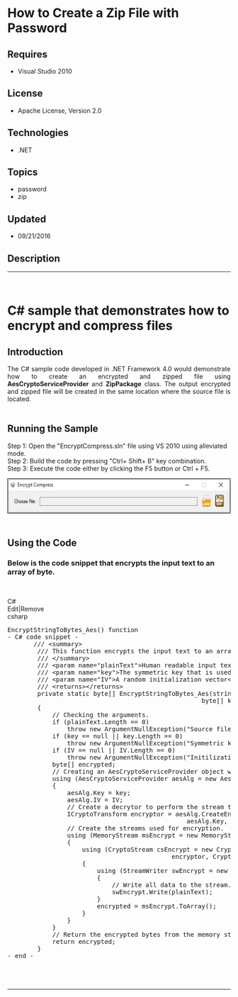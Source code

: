 # How to Create a Zip File with Password
## Requires
- Visual Studio 2010
## License
- Apache License, Version 2.0
## Technologies
- .NET
## Topics
- password
- zip
## Updated
- 09/21/2016
## Description

<hr>
<div><a href="http://blogs.msdn.com/b/onecode" style="margin-top:3px"><img id="160002" src="https://i1.code.msdn.s-msft.com/how-to-create-a-zip-file-3aa15f9d/image/file/160002/1/8171.onecodesampletopbanner.png" alt="">
</a></div>
<h1>C# sample that demonstrates how to encrypt and compress files</h1>
<h2>Introduction</h2>
<p class="MsoNormal" style="text-align:justify; text-justify:inter-ideograph">The C# sample code developed in .NET Framework 4.0 would demonstrate how to create an encrypted and zipped file using
<strong>AesCryptoServiceProvider</strong> and <strong>ZipPackage</strong> class. The output encrypted and zipped file will be created in the same location where the source file is located.<br>
<br>
</p>
<h2>Running the Sample</h2>
<p class="MsoNormal">Step 1: Open the &quot;EncryptCompress.sln&quot; file using VS 2010 using alleviated mode.<br>
Step 2: Build the code by pressing &quot;Ctrl&#43; Shift&#43; B&quot; key combination. <br>
Step 3: Execute the code either by clicking the F5 button or Ctrl &#43; F5.</p>
<p class="MsoNormal"><span><img src="149574-image.png" alt="" width="578" height="79" align="middle">
</span></p>
<h2><br>
Using the Code</h2>
<h3>Below is the code snippet that encrypts the input text to an array of byte.</h3>
<p>&nbsp;</p>
<div class="scriptcode">
<div class="pluginEditHolder" pluginCommand="mceScriptCode">
<div class="title"><span>C#</span></div>
<div class="pluginLinkHolder"><span class="pluginEditHolderLink">Edit</span>|<span class="pluginRemoveHolderLink">Remove</span></div>
<span class="hidden">csharp</span>

<div class="preview">
<pre class="csharp">EncryptStringToBytes_Aes()&nbsp;function&nbsp;
-&nbsp;C#&nbsp;code&nbsp;snippet&nbsp;-&nbsp;
&nbsp;&nbsp;&nbsp;&nbsp;&nbsp;&nbsp;&nbsp;<span class="cs__com">///&nbsp;&lt;summary&gt;</span>&nbsp;
&nbsp;&nbsp;&nbsp;&nbsp;&nbsp;&nbsp;&nbsp;&nbsp;<span class="cs__com">///&nbsp;This&nbsp;function&nbsp;encrypts&nbsp;the&nbsp;input&nbsp;text&nbsp;to&nbsp;an&nbsp;array&nbsp;of&nbsp;bytes.</span>&nbsp;
&nbsp;&nbsp;&nbsp;&nbsp;&nbsp;&nbsp;&nbsp;&nbsp;<span class="cs__com">///&nbsp;&lt;/summary&gt;</span>&nbsp;
&nbsp;&nbsp;&nbsp;&nbsp;&nbsp;&nbsp;&nbsp;&nbsp;<span class="cs__com">///&nbsp;&lt;param&nbsp;name=&quot;plainText&quot;&gt;Human&nbsp;readable&nbsp;input&nbsp;text&lt;/param&gt;</span>&nbsp;
&nbsp;&nbsp;&nbsp;&nbsp;&nbsp;&nbsp;&nbsp;&nbsp;<span class="cs__com">///&nbsp;&lt;param&nbsp;name=&quot;key&quot;&gt;The&nbsp;symmetric&nbsp;key&nbsp;that&nbsp;is&nbsp;used&nbsp;for&nbsp;encryption&lt;/param&gt;</span>&nbsp;
&nbsp;&nbsp;&nbsp;&nbsp;&nbsp;&nbsp;&nbsp;&nbsp;<span class="cs__com">///&nbsp;&lt;param&nbsp;name=&quot;IV&quot;&gt;A&nbsp;random&nbsp;initialization&nbsp;vector&lt;/param&gt;</span>&nbsp;
&nbsp;&nbsp;&nbsp;&nbsp;&nbsp;&nbsp;&nbsp;&nbsp;<span class="cs__com">///&nbsp;&lt;returns&gt;&lt;/returns&gt;</span>&nbsp;
&nbsp;&nbsp;&nbsp;&nbsp;&nbsp;&nbsp;&nbsp;&nbsp;<span class="cs__keyword">private</span>&nbsp;<span class="cs__keyword">static</span>&nbsp;<span class="cs__keyword">byte</span>[]&nbsp;EncryptStringToBytes_Aes(<span class="cs__keyword">string</span>&nbsp;plainText,&nbsp;&nbsp;
&nbsp;&nbsp;&nbsp;&nbsp;&nbsp;&nbsp;&nbsp;&nbsp;&nbsp;&nbsp;&nbsp;&nbsp;&nbsp;&nbsp;&nbsp;&nbsp;&nbsp;&nbsp;&nbsp;&nbsp;&nbsp;&nbsp;&nbsp;&nbsp;&nbsp;&nbsp;&nbsp;&nbsp;&nbsp;&nbsp;&nbsp;&nbsp;&nbsp;&nbsp;&nbsp;&nbsp;&nbsp;&nbsp;&nbsp;&nbsp;&nbsp;&nbsp;&nbsp;&nbsp;&nbsp;&nbsp;&nbsp;&nbsp;&nbsp;&nbsp;&nbsp;&nbsp;<span class="cs__keyword">byte</span>[]&nbsp;key,&nbsp;<span class="cs__keyword">byte</span>[]&nbsp;IV)&nbsp;
&nbsp;&nbsp;&nbsp;&nbsp;&nbsp;&nbsp;&nbsp;&nbsp;{&nbsp;
&nbsp;&nbsp;&nbsp;&nbsp;&nbsp;&nbsp;&nbsp;&nbsp;&nbsp;&nbsp;&nbsp;&nbsp;<span class="cs__com">//&nbsp;Checking&nbsp;the&nbsp;arguments.</span>&nbsp;
&nbsp;&nbsp;&nbsp;&nbsp;&nbsp;&nbsp;&nbsp;&nbsp;&nbsp;&nbsp;&nbsp;&nbsp;<span class="cs__keyword">if</span>&nbsp;(plainText.Length&nbsp;==&nbsp;<span class="cs__number">0</span>)&nbsp;
&nbsp;&nbsp;&nbsp;&nbsp;&nbsp;&nbsp;&nbsp;&nbsp;&nbsp;&nbsp;&nbsp;&nbsp;&nbsp;&nbsp;&nbsp;&nbsp;<span class="cs__keyword">throw</span>&nbsp;<span class="cs__keyword">new</span>&nbsp;ArgumentNullException(<span class="cs__string">&quot;Source&nbsp;file&nbsp;size&nbsp;is&nbsp;zero.&quot;</span>);&nbsp;
&nbsp;&nbsp;&nbsp;&nbsp;&nbsp;&nbsp;&nbsp;&nbsp;&nbsp;&nbsp;&nbsp;&nbsp;<span class="cs__keyword">if</span>&nbsp;(key&nbsp;==&nbsp;<span class="cs__keyword">null</span>&nbsp;||&nbsp;key.Length&nbsp;==&nbsp;<span class="cs__number">0</span>)&nbsp;
&nbsp;&nbsp;&nbsp;&nbsp;&nbsp;&nbsp;&nbsp;&nbsp;&nbsp;&nbsp;&nbsp;&nbsp;&nbsp;&nbsp;&nbsp;&nbsp;<span class="cs__keyword">throw</span>&nbsp;<span class="cs__keyword">new</span>&nbsp;ArgumentNullException(<span class="cs__string">&quot;Symmetric&nbsp;key&nbsp;is&nbsp;null.&quot;</span>);&nbsp;
&nbsp;&nbsp;&nbsp;&nbsp;&nbsp;&nbsp;&nbsp;&nbsp;&nbsp;&nbsp;&nbsp;&nbsp;<span class="cs__keyword">if</span>&nbsp;(IV&nbsp;==&nbsp;<span class="cs__keyword">null</span>&nbsp;||&nbsp;IV.Length&nbsp;==&nbsp;<span class="cs__number">0</span>)&nbsp;
&nbsp;&nbsp;&nbsp;&nbsp;&nbsp;&nbsp;&nbsp;&nbsp;&nbsp;&nbsp;&nbsp;&nbsp;&nbsp;&nbsp;&nbsp;&nbsp;<span class="cs__keyword">throw</span>&nbsp;<span class="cs__keyword">new</span>&nbsp;ArgumentNullException(<span class="cs__string">&quot;Initilization&nbsp;Vector&nbsp;is&nbsp;null.&quot;</span>);&nbsp;
&nbsp;&nbsp;&nbsp;&nbsp;&nbsp;&nbsp;&nbsp;&nbsp;&nbsp;&nbsp;&nbsp;&nbsp;<span class="cs__keyword">byte</span>[]&nbsp;encrypted;&nbsp;
&nbsp;&nbsp;&nbsp;&nbsp;&nbsp;&nbsp;&nbsp;&nbsp;&nbsp;&nbsp;&nbsp;&nbsp;<span class="cs__com">//&nbsp;Creating&nbsp;an&nbsp;AesCryptoServiceProvider&nbsp;object&nbsp;with&nbsp;the&nbsp;specified&nbsp;key&nbsp;and&nbsp;IV.</span>&nbsp;
&nbsp;&nbsp;&nbsp;&nbsp;&nbsp;&nbsp;&nbsp;&nbsp;&nbsp;&nbsp;&nbsp;&nbsp;<span class="cs__keyword">using</span>&nbsp;(AesCryptoServiceProvider&nbsp;aesAlg&nbsp;=&nbsp;<span class="cs__keyword">new</span>&nbsp;AesCryptoServiceProvider())&nbsp;
&nbsp;&nbsp;&nbsp;&nbsp;&nbsp;&nbsp;&nbsp;&nbsp;&nbsp;&nbsp;&nbsp;&nbsp;{&nbsp;
&nbsp;&nbsp;&nbsp;&nbsp;&nbsp;&nbsp;&nbsp;&nbsp;&nbsp;&nbsp;&nbsp;&nbsp;&nbsp;&nbsp;&nbsp;&nbsp;aesAlg.Key&nbsp;=&nbsp;key;&nbsp;
&nbsp;&nbsp;&nbsp;&nbsp;&nbsp;&nbsp;&nbsp;&nbsp;&nbsp;&nbsp;&nbsp;&nbsp;&nbsp;&nbsp;&nbsp;&nbsp;aesAlg.IV&nbsp;=&nbsp;IV;&nbsp;
&nbsp;&nbsp;&nbsp;&nbsp;&nbsp;&nbsp;&nbsp;&nbsp;&nbsp;&nbsp;&nbsp;&nbsp;&nbsp;&nbsp;&nbsp;&nbsp;<span class="cs__com">//&nbsp;Create&nbsp;a&nbsp;decrytor&nbsp;to&nbsp;perform&nbsp;the&nbsp;stream&nbsp;transform.</span>&nbsp;
&nbsp;&nbsp;&nbsp;&nbsp;&nbsp;&nbsp;&nbsp;&nbsp;&nbsp;&nbsp;&nbsp;&nbsp;&nbsp;&nbsp;&nbsp;&nbsp;ICryptoTransform&nbsp;encryptor&nbsp;=&nbsp;aesAlg.CreateEncryptor(&nbsp;
&nbsp;&nbsp;&nbsp;&nbsp;&nbsp;&nbsp;&nbsp;&nbsp;&nbsp;&nbsp;&nbsp;&nbsp;&nbsp;&nbsp;&nbsp;&nbsp;&nbsp;&nbsp;&nbsp;&nbsp;&nbsp;&nbsp;&nbsp;&nbsp;&nbsp;&nbsp;&nbsp;&nbsp;&nbsp;&nbsp;&nbsp;&nbsp;&nbsp;&nbsp;&nbsp;&nbsp;&nbsp;&nbsp;&nbsp;&nbsp;&nbsp;&nbsp;&nbsp;&nbsp;&nbsp;&nbsp;&nbsp;&nbsp;aesAlg.Key,&nbsp;aesAlg.IV);&nbsp;
&nbsp;&nbsp;&nbsp;&nbsp;&nbsp;&nbsp;&nbsp;&nbsp;&nbsp;&nbsp;&nbsp;&nbsp;&nbsp;&nbsp;&nbsp;&nbsp;<span class="cs__com">//&nbsp;Create&nbsp;the&nbsp;streams&nbsp;used&nbsp;for&nbsp;encryption.</span>&nbsp;
&nbsp;&nbsp;&nbsp;&nbsp;&nbsp;&nbsp;&nbsp;&nbsp;&nbsp;&nbsp;&nbsp;&nbsp;&nbsp;&nbsp;&nbsp;&nbsp;<span class="cs__keyword">using</span>&nbsp;(MemoryStream&nbsp;msEncrypt&nbsp;=&nbsp;<span class="cs__keyword">new</span>&nbsp;MemoryStream())&nbsp;
&nbsp;&nbsp;&nbsp;&nbsp;&nbsp;&nbsp;&nbsp;&nbsp;&nbsp;&nbsp;&nbsp;&nbsp;&nbsp;&nbsp;&nbsp;&nbsp;{&nbsp;
&nbsp;&nbsp;&nbsp;&nbsp;&nbsp;&nbsp;&nbsp;&nbsp;&nbsp;&nbsp;&nbsp;&nbsp;&nbsp;&nbsp;&nbsp;&nbsp;&nbsp;&nbsp;&nbsp;&nbsp;<span class="cs__keyword">using</span>&nbsp;(CryptoStream&nbsp;csEncrypt&nbsp;=&nbsp;<span class="cs__keyword">new</span>&nbsp;CryptoStream(msEncrypt,&nbsp;&nbsp;
&nbsp;&nbsp;&nbsp;&nbsp;&nbsp;&nbsp;&nbsp;&nbsp;&nbsp;&nbsp;&nbsp;&nbsp;&nbsp;&nbsp;&nbsp;&nbsp;&nbsp;&nbsp;&nbsp;&nbsp;&nbsp;&nbsp;&nbsp;&nbsp;&nbsp;&nbsp;&nbsp;&nbsp;&nbsp;&nbsp;&nbsp;&nbsp;&nbsp;&nbsp;&nbsp;&nbsp;&nbsp;&nbsp;&nbsp;&nbsp;&nbsp;&nbsp;&nbsp;&nbsp;encryptor,&nbsp;CryptoStreamMode.Write))&nbsp;
&nbsp;&nbsp;&nbsp;&nbsp;&nbsp;&nbsp;&nbsp;&nbsp;&nbsp;&nbsp;&nbsp;&nbsp;&nbsp;&nbsp;&nbsp;&nbsp;&nbsp;&nbsp;&nbsp;&nbsp;{&nbsp;
&nbsp;&nbsp;&nbsp;&nbsp;&nbsp;&nbsp;&nbsp;&nbsp;&nbsp;&nbsp;&nbsp;&nbsp;&nbsp;&nbsp;&nbsp;&nbsp;&nbsp;&nbsp;&nbsp;&nbsp;&nbsp;&nbsp;&nbsp;&nbsp;<span class="cs__keyword">using</span>&nbsp;(StreamWriter&nbsp;swEncrypt&nbsp;=&nbsp;<span class="cs__keyword">new</span>&nbsp;StreamWriter(csEncrypt))&nbsp;
&nbsp;&nbsp;&nbsp;&nbsp;&nbsp;&nbsp;&nbsp;&nbsp;&nbsp;&nbsp;&nbsp;&nbsp;&nbsp;&nbsp;&nbsp;&nbsp;&nbsp;&nbsp;&nbsp;&nbsp;&nbsp;&nbsp;&nbsp;&nbsp;{&nbsp;
&nbsp;&nbsp;&nbsp;&nbsp;&nbsp;&nbsp;&nbsp;&nbsp;&nbsp;&nbsp;&nbsp;&nbsp;&nbsp;&nbsp;&nbsp;&nbsp;&nbsp;&nbsp;&nbsp;&nbsp;&nbsp;&nbsp;&nbsp;&nbsp;&nbsp;&nbsp;&nbsp;&nbsp;<span class="cs__com">//&nbsp;Write&nbsp;all&nbsp;data&nbsp;to&nbsp;the&nbsp;stream.</span>&nbsp;
&nbsp;&nbsp;&nbsp;&nbsp;&nbsp;&nbsp;&nbsp;&nbsp;&nbsp;&nbsp;&nbsp;&nbsp;&nbsp;&nbsp;&nbsp;&nbsp;&nbsp;&nbsp;&nbsp;&nbsp;&nbsp;&nbsp;&nbsp;&nbsp;&nbsp;&nbsp;&nbsp;&nbsp;swEncrypt.Write(plainText);&nbsp;
&nbsp;&nbsp;&nbsp;&nbsp;&nbsp;&nbsp;&nbsp;&nbsp;&nbsp;&nbsp;&nbsp;&nbsp;&nbsp;&nbsp;&nbsp;&nbsp;&nbsp;&nbsp;&nbsp;&nbsp;&nbsp;&nbsp;&nbsp;&nbsp;}&nbsp;
&nbsp;&nbsp;&nbsp;&nbsp;&nbsp;&nbsp;&nbsp;&nbsp;&nbsp;&nbsp;&nbsp;&nbsp;&nbsp;&nbsp;&nbsp;&nbsp;&nbsp;&nbsp;&nbsp;&nbsp;&nbsp;&nbsp;&nbsp;&nbsp;encrypted&nbsp;=&nbsp;msEncrypt.ToArray();&nbsp;
&nbsp;&nbsp;&nbsp;&nbsp;&nbsp;&nbsp;&nbsp;&nbsp;&nbsp;&nbsp;&nbsp;&nbsp;&nbsp;&nbsp;&nbsp;&nbsp;&nbsp;&nbsp;&nbsp;&nbsp;}&nbsp;
&nbsp;&nbsp;&nbsp;&nbsp;&nbsp;&nbsp;&nbsp;&nbsp;&nbsp;&nbsp;&nbsp;&nbsp;&nbsp;&nbsp;&nbsp;&nbsp;}&nbsp;
&nbsp;&nbsp;&nbsp;&nbsp;&nbsp;&nbsp;&nbsp;&nbsp;&nbsp;&nbsp;&nbsp;&nbsp;}&nbsp;
&nbsp;&nbsp;&nbsp;&nbsp;&nbsp;&nbsp;&nbsp;&nbsp;&nbsp;&nbsp;&nbsp;&nbsp;<span class="cs__com">//&nbsp;Return&nbsp;the&nbsp;encrypted&nbsp;bytes&nbsp;from&nbsp;the&nbsp;memory&nbsp;stream.</span>&nbsp;
&nbsp;&nbsp;&nbsp;&nbsp;&nbsp;&nbsp;&nbsp;&nbsp;&nbsp;&nbsp;&nbsp;&nbsp;<span class="cs__keyword">return</span>&nbsp;encrypted;&nbsp;
&nbsp;&nbsp;&nbsp;&nbsp;&nbsp;&nbsp;&nbsp;&nbsp;}&nbsp;
-&nbsp;end&nbsp;-&nbsp;</pre>
</div>
</div>
</div>
<p>&nbsp;</p>
<p style="line-height:0.6pt; color:white">Microsoft All-In-One Code Framework is a free, centralized code sample library driven by developers' real-world pains and needs. The goal is to provide customer-driven code samples for all Microsoft development technologies,
 and reduce developers' efforts in solving typical programming tasks. Our team listens to developers&rsquo; pains in the MSDN forums, social media and various DEV communities. We write code samples based on developers&rsquo; frequently asked programming tasks,
 and allow developers to download them with a short sample publishing cycle. Additionally, we offer a free code sample request service. It is a proactive way for our developer community to obtain code samples directly from Microsoft.</p>
<hr>
<div><a href="http://go.microsoft.com/?linkid=9759640" style="margin-top:3px"><img src="http://bit.ly/onecodelogo" alt="">
</a></div>
